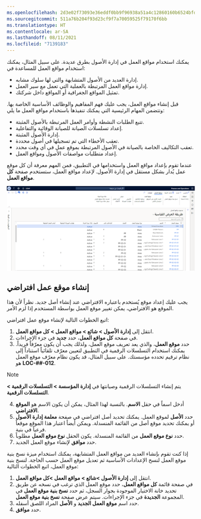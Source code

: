 ```yaml
---
ms.openlocfilehash: 2d3e02f73093e36eddf0bb9f96938a51a4c12860160b6524bfd2d779c15af316
ms.sourcegitcommit: 511a76b204f93d23cf9f7a70059525f79170f6bb
ms.translationtype: HT
ms.contentlocale: ar-SA
ms.lasthandoff: 08/11/2021
ms.locfileid: "7139183"
---
```

يمكنك استخدام مواقع العمل في إدارة الأصول بطرق عديدة. على سبيل المثال، يمكنك استخدام مواقع العمل للمساعدة في:
 
- إدارة العديد من الأصول المتشابهة والتي لها سلوك مشابه. 
- إدارة مواقع العمل المرتبطة بالعملية التي تعمل مع سير العمل. 
- تمثيل المواقع الجغرافية أو المواقع داخل شركتك. 

قبل إنشاء مواقع العمل، يجب عليك فهم المفاهيم والوظائف الأساسية الخاصة بها. وتتضمن المهام الرئيسية التي يمكنك تنفيذها باستخدام مواقع العمل ما يلي:

- تتبع الطلبات النشطة وأوامر العمل المرتبطة بالأصول المثبتة. 
- إعداد تسلسلات الصيانة للصيانة الوقائية والتفاعلية.
- إدارة الأصول المثبتة. 
- تعقب الأخطاء التي تم تسجيلها في أصول محددة. 
- تعقب التكاليف الخاصة بالصيانة في الأصول المرتبطة بموقع عمل في أي وقت محدد. 
- إعداد متطلبات مواصفات الأصول ومواقع العمل. 

عندما تقوم بإعداد مواقع العمل واستخدامها في التطبيق، فمن المهم معرفة أن كل موقع عمل يُدار بشكل مستقل في إدارة الأصول. لإعداد مواقع العمل، ستستخدم صفحة **كل مواقع العمل**. 

[![لقطة لصفحة كل مواقع العمل](../media/func-locations-page-ss.png)](../media/func-locations-page-ss.png#lightbox)
 
## <a name="create-a-default-functional-location"></a>إنشاء موقع عمل افتراضي
يجب عليك إعداد موقع يُستخدم باعتباره الافتراضي عند إنشاء أصل جديد. نظراً لأن هذا الموقع هو الافتراضي، يمكن تغيير موقع العمل بواسطة المستخدم إذا لزم الأمر. 

اتبع الخطوات التالية لإنشاء موقع عمل افتراضي:

1.  انتقل إلى **إدارة الأصول > شائع > مواقع العمل > كل مواقع العمل**. 
2.  في صفحة **كل مواقع العمل**، حدد **جديد** في جزء الإجراءات. 
3.  حدد **موقع العمل**، والذي يعد تعريف موقع العمل، ولذلك يجب أن يكون معرّفاً فريداً. يمكنك استخدام التسلسلات الرقمية في التطبيق لتعيين معرّف تلقائياً استناداً إلى نظام ترقيم تحدده مؤسستك. على سبيل المثال، قد يكون نظام معرّف موقع العمل هو **LOC-##-012**.

 > [!NOTE]
 > يتم إنشاء التسلسلات الرقمية وصيانتها في **إدارة المؤسسة > التسلسلات الرقمية > التسلسلات الرقمية**.

4.  أدخل اسماً في حقل **الاسم**. بالنسبة لهذا المثال، يمكن أن يكون الاسم هو **الموقع الافتراضي**. 
5.  حدد **الأصل** لموقع العمل. يمكنك تحديد أصل افتراضي في صفحة **معلمة إدارة الأصول** أو يمكنك تحديد موقع أصل من القائمة المنسدلة. ويمكن أيضاً اعتبار هذا الموقع موقعاً فرعياً في بنية. 
6.  حدد **نوع موقع العمل** من القائمة المنسدلة. يكون الحقل **نوع موقع العمل** مطلوباً. 
7.  حدد **موافق** لإنشاء موقع العمل الجديد. 

إذا كنت تقوم بإنشاء العديد من مواقع العمل المتشابهة، يمكنك استخدام ميزة نسخ بنية موقع العمل لنسخ الإعدادات الأساسية ثم تعديل موقع العمل حسب الحاجة. لنسخ بنية موقع العمل، اتبع الخطوات التالية:

1.  انتقل إلى **إدارة الأصول >شائع > مواقع العمل >كل مواقع العمل**.
2.  في صفحة قائمة **كل مواقع العمل**، حدد موقع العمل الذي ترغب في نسخه عن طريق تحديد خانة الاختيار الموجودة بجوار السجل، ثم حدد **نسخ بنية موقع العمل** في المجموعة **الجديدة** في جزء الإجراءات. سيتم عرض صفحة **نسخ بنية موقع العمل**.
3.  حدد اسم **موقع العمل الجديد** و **الأصل** المراد اللصق أسفله. 
4.  حدد **موافق**. 

